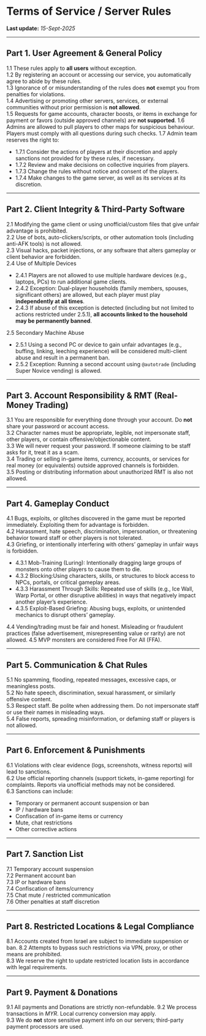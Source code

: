 # Terms of Service / Server Rules

**Last update:** *15-Sept-2025*

---

## Part 1. User Agreement & General Policy
1.1 These rules apply to **all users** without exception.  
1.2 By registering an account or accessing our service, you automatically agree to abide by these rules.  
1.3 Ignorance of or misunderstanding of the rules does **not** exempt you from penalties for violations.  
1.4 Advertising or promoting other servers, services, or external communities without prior permission is **not allowed**.  
1.5 Requests for game accounts, character boosts, or items in exchange for payment or favors (outside approved channels) are **not supported**. 
1.6 Admins are allowed to pull players to other maps for suspicious behaviour. Players must comply with all questions during such checks. 
1.7 Admin team reserves the right to:

- 1.7.1 Consider the actions of players at their discretion and apply sanctions not provided for by these rules, if necessary.
- 1.7.2 Review and make decisions on collective inquiries from players.
- 1.7.3 Change the rules without notice and consent of the players.
- 1.7.4 Make changes to the game server, as well as its services at its discretion.

---

## Part 2. Client Integrity & Third-Party Software
2.1 Modifying the game client or using unofficial/custom files that give unfair advantage is prohibited.  
2.2 Use of bots, auto-clickers/scripts, or other automation tools (including anti-AFK tools) is not allowed.  
2.3 Visual hacks, packet injections, or any software that alters gameplay or client behavior are forbidden.  
2.4 Use of Multiple Devices

- 2.4.1 Players are not allowed to use multiple hardware devices (e.g., laptops, PCs) to run additional game clients.  
- 2.4.2 Exception: Dual-player households (family members, spouses, significant others) are allowed, but each player must play **independently at all times**.  
- 2.4.3 If abuse of this exception is detected (including but not limited to actions restricted under 2.5.1), **all accounts linked to the household may be permanently banned**.
  
2.5 Secondary Machine Abuse  
- 2.5.1 Using a second PC or device to gain unfair advantages (e.g., buffing, linking, leeching experience) will be considered multi-client abuse and result in a permanent ban.  
- 2.5.2 Exception: Running a second account using `@autotrade` (including Super Novice vending) is allowed.  

---

## Part 3. Account Responsibility & RMT (Real-Money Trading)
3.1 You are responsible for everything done through your account. Do **not** share your password or account access.  
3.2 Character names must be appropriate, legible, not impersonate staff, other players, or contain offensive/objectionable content.  
3.3 We will never request your password. If someone claiming to be staff asks for it, treat it as a scam.  
3.4 Trading or selling in-game items, currency, accounts, or services for real money (or equivalents) outside approved channels is forbidden.  
3.5 Posting or distributing information about unauthorized RMT is also not allowed.  

---

## Part 4. Gameplay Conduct
4.1 Bugs, exploits, or glitches discovered in the game must be reported immediately. Exploiting them for advantage is forbidden.  
4.2 Harassment, hate speech, discrimination, impersonation, or threatening behavior toward staff or other players is not tolerated.  
4.3 Griefing, or intentionally interfering with others’ gameplay in unfair ways is forbidden.
- 4.3.1 Mob-Training (Luring): Intentionally dragging large groups of monsters onto other players to cause them to die.  
- 4.3.2 Blocking:Using characters, skills, or structures to block access to NPCs, portals, or critical gameplay areas.  
- 4.3.3 Harassment Through Skills: Repeated use of skills (e.g., Ice Wall, Warp Portal, or other disruptive abilities) in ways that negatively impact another player’s experience.  
- 4.3.5 Exploit-Based Griefing: Abusing bugs, exploits, or unintended mechanics to disrupt others’ gameplay.  
  
4.4 Vending/trading must be fair and honest. Misleading or fraudulent practices (false advertisement, misrepresenting value or rarity) are not allowed.
4.5 MVP monsters are considered Free For All (FFA).

---

## Part 5. Communication & Chat Rules
5.1 No spamming, flooding, repeated messages, excessive caps, or meaningless posts.  
5.2 No hate speech, discrimination, sexual harassment, or similarly offensive content.  
5.3 Respect staff. Be polite when addressing them. Do not impersonate staff or use their names in misleading ways.  
5.4 False reports, spreading misinformation, or defaming staff or players is not allowed.  

---

## Part 6. Enforcement & Punishments
6.1 Violations with clear evidence (logs, screenshots, witness reports) will lead to sanctions.  
6.2 Use official reporting channels (support tickets, in-game reporting) for complaints. Reports via unofficial methods may not be considered.  
6.3 Sanctions can include:  
- Temporary or permanent account suspension or ban  
- IP / hardware bans  
- Confiscation of in-game items or currency  
- Mute, chat restrictions  
- Other corrective actions  

---

## Part 7. Sanction List
7.1 Temporary account suspension  
7.2 Permanent account ban  
7.3 IP or hardware bans  
7.4 Confiscation of items/currency  
7.5 Chat mute / restricted communication  
7.6 Other penalties at staff discretion  

---

## Part 8. Restricted Locations & Legal Compliance
8.1 Accounts created from Israel are subject to immediate suspension or ban.
8.2 Attempts to bypass such restrictions via VPN, proxy, or other means are prohibited.  
8.3 We reserve the right to update restricted location lists in accordance with legal requirements.  

---

## Part 9. Payment & Donations
9.1 All payments and Donations are strictly non-refundable.
9.2 We process transactions in *MYR*. Local currency conversion may apply.  
9.3 We do **not** store sensitive payment info on our servers; third-party payment processors are used.

